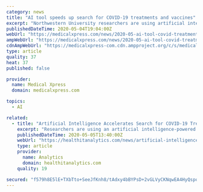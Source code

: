 ```yaml
---
category: news
title: "AI tool speeds up search for COVID-19 treatments and vaccines"
excerpt: "Northwestern University researchers are using artificial intelligence (AI) to speed up the search for COVID-19 treatments and vaccines. The AI-powered tool makes it possible to prioritize resources for the most promising studies—and ignore research that is unlikely to yield benefits."
publishedDateTime: 2020-05-04T19:04:00Z
webUrl: "https://medicalxpress.com/news/2020-05-ai-tool-covid-treatments-vaccines.html"
ampWebUrl: "https://medicalxpress.com/news/2020-05-ai-tool-covid-treatments-vaccines.amp"
cdnAmpWebUrl: "https://medicalxpress-com.cdn.ampproject.org/c/s/medicalxpress.com/news/2020-05-ai-tool-covid-treatments-vaccines.amp"
type: article
quality: 37
heat: 37
published: false

provider:
  name: Medical Xpress
  domain: medicalxpress.com

topics:
  - AI

related:
  - title: "Artificial Intelligence Accelerates Search for COVID-19 Treatments"
    excerpt: "Researchers are using an artificial intelligence-powered tool to determine which COVID-19-related research will yield valuable results."
    publishedDateTime: 2020-05-05T13:40:00Z
    webUrl: "https://healthitanalytics.com/news/artificial-intelligence-accelerates-search-for-covid-19-treatments"
    type: article
    provider:
      name: Analytics
      domain: healthitanalytics.com
    quality: 19

secured: "f579h8E5lE+TXbTto+SeeJfKnh8/tAdxy4bBYPsD+2vGLVyCKNqwEA4HyQspqSBlUH2jnRbJfmRXDEOtfXkYXjaVWueKQy4ecTCKBCOKRkdc7k6TnhPXx/6Uc7vzFh2rkXT9ehlzqwFEiGExKUcEkFvvn3e5rusb3Gds12CKvr/Pz0Wwfv2XoGAB77Q/srYUZGRbX4pyAy7+aQKxMD6UBIZe8+7fDcKcS9G+jpRNm97qtuT8E6zhcqCSIzazLlzhIculjD/jP0IF1nV60fAIw+uRD+xfeSD+qNohPf+h0bv1KJUYr22NIh0DWzvHqmeNLJ2WKU0gC7qOqHL1z25ALHuH3xUD4fTvPObymxRqroNVjFVk0piByVWhFEM6n3lcwIRArzoW362b5zfloR6Sivhg8C2JH38Mluz6EJeKKVYrd4joObhub0fAtEqUzp5vTD9FmoKBcIRi9FfPBsz5WJLtRtE/bc8cgYoUwwD8NLI=;tomPg2x9ZRKU4i5pT/kKOw=="
---
```


